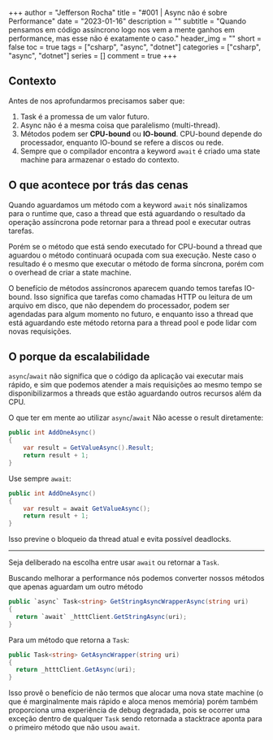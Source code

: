 +++
author = "Jefferson Rocha"
title = "#001 | Async não é sobre Performance"
date = "2023-01-16"
description = ""
subtitle = "Quando pensamos em código assíncrono logo nos vem a mente ganhos em performance, mas esse não é exatamente o caso."
header_img = ""
short = false
toc = true
tags = ["csharp", "async", "dotnet"]
categories = ["csharp", "async", "dotnet"]
series = []
comment = true
+++

## Contexto
Antes de nos aprofundarmos precisamos saber que:

1. Task é a promessa de um valor futuro.
2. Async não é a mesma coisa que paralelismo (multi-thread).
3. Métodos podem ser **CPU-bound** ou **IO-bound**. CPU-bound depende do processador, enquanto IO-bound se refere a discos ou rede.
4. Sempre que o compilador encontra a keyword `await` é criado uma state machine para armazenar o estado do contexto.

## O que acontece por trás das cenas
Quando aguardamos um método com a keyword `await` nós sinalizamos para o runtime que, caso a thread que está aguardando o resultado da operação assíncrona pode retornar para a thread pool e executar outras tarefas.

Porém se o método que está sendo executado for CPU-bound a thread que aguardou o método continuará ocupada com sua execução. Neste caso o resultado é o mesmo que executar o método de forma síncrona, porém com o overhead de criar a state machine.

O benefício de métodos assíncronos aparecem quando temos tarefas IO-bound. Isso significa que tarefas como chamadas HTTP ou leitura de um arquivo em disco, que não dependem do processador, podem ser agendadas para algum momento no futuro, e enquanto isso a thread que está aguardando este método retorna para a thread pool e pode lidar com novas requisições.

## O porque da escalabilidade
`async`/`await` não significa que o código da aplicação vai executar mais rápido, e sim que podemos atender a mais requisições ao mesmo tempo se disponibilizarmos a threads que estão aguardando outros recursos além da CPU.

O que ter em mente ao utilizar `async`/`await`
Não acesse o result diretamente:
```csharp
public int AddOneAsync()
{
    var result = GetValueAsync().Result;
    return result + 1;
}
```

Use sempre `await`:
```csharp
public int AddOneAsync()
{
    var result = await GetValueAsync();
    return result + 1;
}
```
Isso previne o bloqueio da thread atual e evita possível deadlocks.

---

Seja deliberado na escolha entre usar `await` ou retornar a `Task`.

Buscando melhorar a performance nós podemos converter nossos métodos que apenas aguardam um outro método
```csharp
public `async` Task<string> GetStringAsyncWrapperAsync(string uri)
{
  return `await` _htttClient.GetStringAsync(uri);
}
```
Para um método que retorna a `Task`:
```csharp
public Task<string> GetAsyncWrapper(string uri)
{
  return _htttClient.GetAsync(uri);
}
```
Isso provê o benefício de não termos que alocar uma nova state machine (o que é marginalmente mais rápido e aloca menos memória) porém também proporciona uma experiência de debug degradada, pois se ocorrer uma exceção dentro de qualquer `Task` sendo retornada a stacktrace aponta para o primeiro método que não usou `await`.